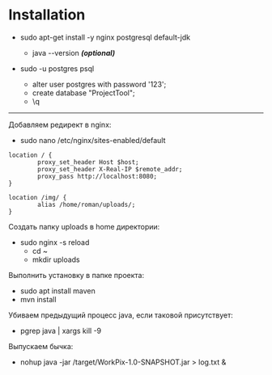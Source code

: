 # Installation
* sudo apt-get install -y nginx postgresql default-jdk
    * java --version ***(optional)***

* sudo -u postgres psql
    * alter user postgres with password '123';
    * create database "ProjectTool";
    * \q
---
Добавляем редирект в nginx:
* sudo nano /etc/nginx/sites-enabled/default

```
location / {
        proxy_set_header Host $host;
        proxy_set_header X-Real-IP $remote_addr;
        proxy_pass http://localhost:8080;
}

location /img/ {
        alias /home/roman/uploads/;
}
```
Создать папку uploads в home директории:
* sudo nginx -s reload
    * cd ~
    * mkdir uploads

Выполнить установку в папке проекта:
* sudo apt install maven
* mvn install

Убиваем предыдущий процесс java, если таковой присутствует:
* pgrep java | xargs kill -9

Выпускаем бычка:
* nohup java -jar /target/WorkPix-1.0-SNAPSHOT.jar > log.txt &